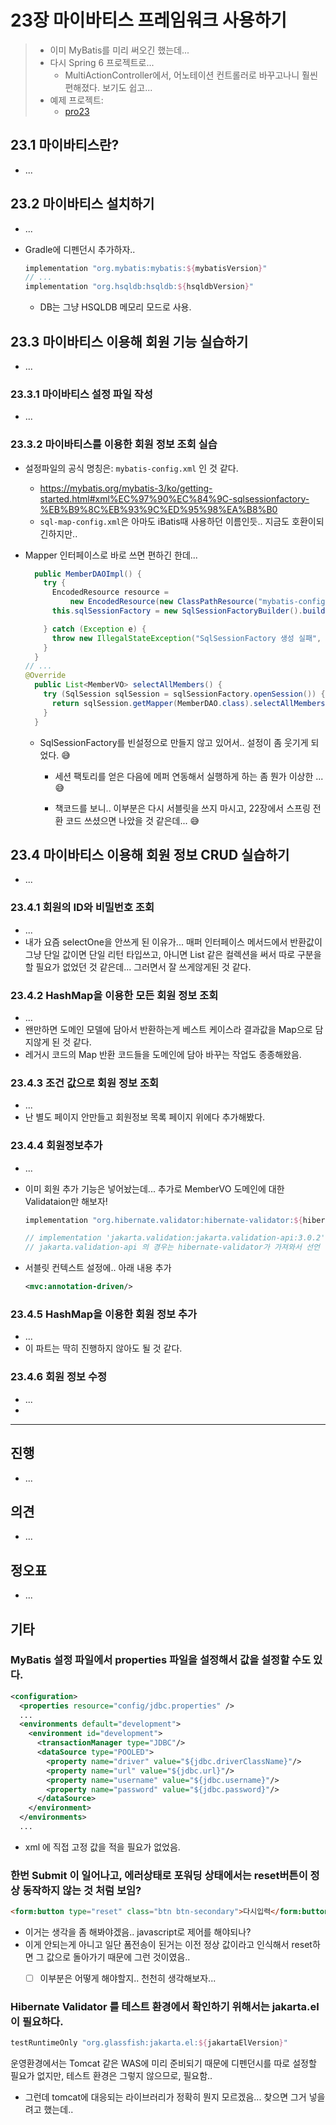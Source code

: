 # 23장 마이바티스 프레임워크 사용하기

> * 이미 MyBatis를 미리 써오긴 했는데...
> * 다시 Spring 6 프로젝트로...
>   *  MultiActionController에서, 어노테이션 컨트롤러로 바꾸고나니 훨씬 편해졌다. 보기도 쉽고...
> * 예제 프로젝트: 
>   * [pro23](pro23)



## 23.1 마이바티스란?

* ...

## 23.2 마이바티스 설치하기

* ...

* Gradle에 디펜던시 추가하자..

  ```groovy
  implementation "org.mybatis:mybatis:${mybatisVersion}"
  // ...
  implementation "org.hsqldb:hsqldb:${hsqldbVersion}"
  ```

  * DB는 그냥 HSQLDB 메모리 모드로 사용.



## 23.3 마이바티스 이용해 회원 기능 실습하기

* ...

### 23.3.1 마이바티스 설정 파일 작성

* ...



### 23.3.2 마이바티스를 이용한 회원 정보 조회 실습

* 설정파일의 공식 명칭은: `mybatis-config.xml` 인 것 같다. 
  * https://mybatis.org/mybatis-3/ko/getting-started.html#xml%EC%97%90%EC%84%9C-sqlsessionfactory-%EB%B9%8C%EB%93%9C%ED%95%98%EA%B8%B0
  * `sql-map-config.xml`은 아마도 iBatis때 사용하던 이름인듯.. 지금도 호환이되긴하지만..

* Mapper 인터페이스로 바로 쓰면 편하긴 한데...

  ```java
    public MemberDAOImpl() {
      try {
        EncodedResource resource =
            new EncodedResource(new ClassPathResource("mybatis-config.xml"), StandardCharsets.UTF_8);
        this.sqlSessionFactory = new SqlSessionFactoryBuilder().build(resource.getInputStream());
  
      } catch (Exception e) {
        throw new IllegalStateException("SqlSessionFactory 생성 실패", e);
      }
    }
  // ...
  @Override
    public List<MemberVO> selectAllMembers() {
      try (SqlSession sqlSession = sqlSessionFactory.openSession()) {
        return sqlSession.getMapper(MemberDAO.class).selectAllMembers();
      }
    }
  ```

  * SqlSessionFactory를 빈설정으로 만들지 않고 있어서.. 설정이 좀 웃기게 되었다. 😅

    * 세션 팩토리를 얻은 다음에 메퍼 연동해서 실행하게 하는 좀 뭔가 이상한 ...😅

    * 책코드를 보니.. 이부분은 다시 서블릿을 쓰지 마시고, 22장에서 스프링 전환 코드 쓰셨으면 나았을 것 같은데...  😅

      



## 23.4 마이바티스 이용해 회원 정보 CRUD 실습하기

* ...

### 23.4.1 회원의 ID와 비밀번호 조회

* ...
* 내가 요즘 selectOne을 안쓰게 된 이유가... 매퍼 인터페이스 메서드에서 반환값이 그냥 단일 값이면 단일 리턴 타입쓰고, 아니면 List 같은 컬렉션을 써서 따로 구분을 할 필요가 없었던 것 같은데... 그러면서 잘 쓰게않게된 것 같다.

### 23.4.2 HashMap을 이용한 모든 회원 정보 조회

* ...
* 왠만하면 도메인 모델에 담아서 반환하는게 베스트 케이스라 결과값을 Map으로 담지않게 된 것 같다.
* 레거시 코드의 Map 반환 코드들을 도메인에 담아 바꾸는 작업도 종종해왔음.



### 23.4.3 조건 값으로 회원 정보 조회

* ...
* 난 별도 페이지 안만들고 회원정보 목록 페이지 위에다 추가해봤다.



### 23.4.4 회원정보추가

* ... 

* 이미 회원 추가 기능은 넣어놨는데... 추가로 MemberVO 도메인에 대한 Validataion만 해보자!

  ```groovy
  implementation "org.hibernate.validator:hibernate-validator:${hibernateValidatorVersion}"
  
  // implementation 'jakarta.validation:jakarta.validation-api:3.0.2'
  // jakarta.validation-api 의 경우는 hibernate-validator가 가져와서 선언 안해줘도 되는 듯..
  ```

* 서블릿 컨텍스트 설정에.. 아래 내용 추가

  ```xml
  <mvc:annotation-driven/>
  ```



### 23.4.5 HashMap을 이용한 회원 정보 추가

* ...
* 이 파트는 딱히 진행하지 않아도 될 것 같다.



### 23.4.6 회원 정보 수정

* ...
* 






---

## 진행

* ...



## 의견

* ...




## 정오표

* ...




## 기타

### MyBatis 설정 파일에서  properties 파일을 설정해서 값을 설정할 수도 있다.

```xml
<configuration>
  <properties resource="config/jdbc.properties" />
  ...
  <environments default="development">
    <environment id="development">
      <transactionManager type="JDBC"/>
      <dataSource type="POOLED">
        <property name="driver" value="${jdbc.driverClassName}"/>
        <property name="url" value="${jdbc.url}"/>
        <property name="username" value="${jdbc.username}"/>
        <property name="password" value="${jdbc.password}"/>
      </dataSource>
    </environment>
  </environments>
  ...
```

* xml 에 직접 고정 값을 적을 필요가 없었음.



### 한번 Submit 이 일어나고, 에러상태로 포워딩 상태에서는 reset버튼이 정상 동작하지 않는 것 처럼 보임?

```html
<form:button type="reset" class="btn btn-secondary">다시입력</form:button>
```

* 이거는 생각을 좀 해봐야겠음.. javascript로 제어를 해야되나?
* 이게 안되는게 아니고 일단 폼전송이 된거는 이전 정상 값이라고 인식해서 reset하면 그 값으로 돌아가기 때문에 그런 것이였음.. 
  * [ ] 이부분은 어떻게 해야할지.. 천천히 생각해보자...



### Hibernate Validator 를 테스트 환경에서 확인하기 위해서는  jakarta.el 이 필요하다.

```groovy
testRuntimeOnly "org.glassfish:jakarta.el:${jakartaElVersion}"
```

운영환경에서는 Tomcat 같은 WAS에 미리 준비되기 때문에 디펜던시를 따로 설정할 필요가 없지만, 테스트 환경은 그렇지 않으므로, 필요함..

* 그런데 tomcat에 대응되는 라이브러리가 정확히 뭔지 모르겠음... 찾으면 그거 넣을려고 했는데..
